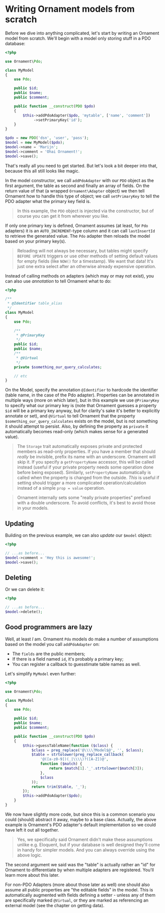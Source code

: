 # Writing Ornament models from scratch
Before we dive into anything complicated, let's start by writing an Ornament
model from scratch. We'll begin with a model only storing stuff in a PDO
database:

```php
<?php

use Ornament\Pdo;

class MyModel
{
    use Pdo;

    public $id;
    public $name;
    public $comment;

    public function __construct(PDO $pdo)
    {
        $this->addPdoAdapter($pdo, 'mytable', ['name', 'comment'])
             ->setPrimaryKey('id');
    }
}

$pdo = new PDO('dsn', 'user', 'pass');
$model = new MyModel($pdo);
$model->name = 'Marijn';
$model->comment = 'Ohai Ornament!';
$model->save();
```

That's really all you need to get started. But let's look a bit deeper into
that, because this all still looks like magic.

In the model constructor, we call `addPdoAdapter` with our `PDO` object as the
first argument, the table as second and finally an array of fields. On the
return value of that (a wrapped `Ornament\Adapter` object) we then tell
Ornament how to handle this type of object; we call `setPrimaryKey` to tell the
PDO adapter what the primary key field is.

> In this example, the `PDO` object is injected via the constructor, but of
> course you can get it from wherever you like.

If only one primary key is defined, Ornament assumes (at least, for `Pdo`
adapters) it is an `AUTO_INCREMENT`-type column and it can call `lastInsertId`
to retrieve the generated value. The `Pdo` adapter then reloads the model
based on your primary key(s).

> Reloading will not always be necessary, but tables might specify `BEFORE
> UPDATE` triggers or use other methods of setting default values for empty
> fields (like `NOW()` for a timestamp). We want that data! It's just one
> extra select after an otherwise already expensive operation.

Instead of calling methods on adapters (which may or may not exist), you can
also use _annotation_ to tell Ornament what to do:

```php
<?php

/**
 * @Identifier table_alias
 */
class MyModel
{
    use Pdo;

    /**
     * @PrimaryKey
     */
    public $id;
    public $name;
    /**
     * @Virtual
     */
    private $something_our_query_calculates;

    // etc
}
```

On the Model, specify the annotation `@Identifier` to hardcode the identifier
(table name, in the case of the Pdo adapter). Properties can be annotated in
multiple ways (more on which later), but in this example we use `@PrimaryKey`
to specify what our primary key is (note that Ornament guesses a property `$id`
will be a primary key anyway, but for clarity's sake it's better to explicitly
annotate or set), and `@Virtual` to tell Ornament that the property
`$something_our_query_calculates` exists on the model, but is not something it
should attempt to persist. Also, by defining the property as `private` it
automatically becomes read-only (which makes sense for a generated value).

> The `Storage` trait automatically exposes private and protected members as
> read-only properties. If you have a member that should _really_ be invisible,
> prefix its name with an underscore. Ornament will skip it. If you specify a
> `getPropertyName` accessor, this will be called instead (useful if your
> private property needs some operation done before being exposed). Similarly,
> `setPropertyName` automatically is called when the property is changed from
> the outside. _This_ is useful if setting should trigger a more complicated
> operation/calculation instead of a simple `prop = value` operation.

> Ornament internally sets some "really private properties" prefixed with a
> double underscore. To avoid conflicts, it's best to avoid those in your
> models.

## Updating
Building on the previous example, we can also _update_ our `$model` object:

```php
<?php

// ...as before...
$model->comment = 'Hey this is awesome!';
$model->save();
```

## Deleting
Or we can delete it:

```php
<?php

// ...as before...
$model->delete();
```

## Good programmers are lazy
Well, at least _I_ am. Ornament `Pdo` models do make a number of assumptions
based on the model you call `addPdoAdapter` on:

- The `fields` are the public members;
- If there is a field named `id`, it's probably a primary key;
- You can register a callback to guesstimate table names as well.

Let's simplify `MyModel` even further:

```php
<?php

use Ornament\Pdo;

class MyModel
{
    use Pdo;

    public $id;
    public $name;
    public $comment;

    public function __construct(PDO $pdo)
    {
        $this->guessTableName(function ($class) {
            $class = preg_replace('@\\\\?Model$@', '', $class);
            $table = strtolower(preg_replace_callback(
                '@([a-z0-9])(_|\\\\)?([A-Z])@',
                function ($match) {
                    return $match[1].'_'.strtolower($match[3]);
                },
                $class
            ));
            return trim($table, '_');
        });
        $this->addPdoAdapter($pdo);
    }
}
```

We now have slightly more code, but since this is a common scenario you could
(should) abstract it away, maybe to a base class. Actually, the above example is
Ornament's PDO adapter's default implementation so we could have left it out all
together.

> Yes, we specifically said Ornament didn't make these assumptions unlike e.g.
> Eloquent, but if your database is well designed they'll come in handy for
> simpler models. And you can always override using the above logic.

The second argument we said was the "table" is actually rather an "id" for
Ornament to differentiate by when multiple adapters are registered. You'll
learn more about this later.

For non-PDO Adapters (more about those later as well) one should also assume
all public properties are "the editable fields" in the model. This is
automatically augmented with fields defining a setter - unless any of them
are specifically marked `@Virtual`, or they are marked as referencing an
external model (see the chapter on getting data).

